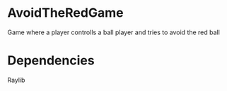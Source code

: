 # AvoidTheRedGame
Game where a player controlls a ball player and tries to avoid the red ball

# Dependencies
Raylib
